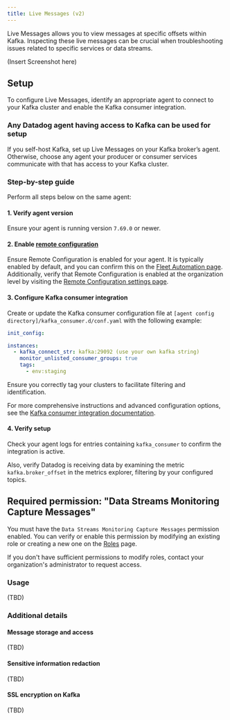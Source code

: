 ```yaml
---
title: Live Messages (v2)
---
```


Live Messages allows you to view messages at specific offsets within Kafka. Inspecting these live messages can be crucial when troubleshooting issues related to specific services or data streams.

(Insert Screenshot here)

## Setup

To configure Live Messages, identify an appropriate agent to connect to your Kafka cluster and enable the Kafka consumer integration.

### Any Datadog agent having access to Kafka can be used for setup

If you self-host Kafka, set up Live Messages on your Kafka broker’s agent. Otherwise, choose any agent your producer or consumer services communicate with that has access to your Kafka cluster.

### Step-by-step guide

Perform all steps below on the same agent:

#### 1. Verify agent version

Ensure your agent is running version `7.69.0` or newer.

#### 2. Enable [remote configuration][2]

Ensure Remote Configuration is enabled for your agent. It is typically enabled by default, and you can confirm this on the [Fleet Automation page][3]. Additionally, verify that Remote Configuration is enabled at the organization level by visiting the [Remote Configuration settings page][4].

#### 3. Configure Kafka consumer integration

Create or update the Kafka consumer configuration file at `[agent config directory]/kafka_consumer.d/conf.yaml` with the following example:

```yaml
init_config:

instances:
  - kafka_connect_str: kafka:29092 (use your own kafka string)
    monitor_unlisted_consumer_groups: true
    tags:
      - env:staging
```

Ensure you correctly tag your clusters to facilitate filtering and identification.

For more comprehensive instructions and advanced configuration options, see the [Kafka consumer integration documentation][5].

#### 4. Verify setup

Check your agent logs for entries containing `kafka_consumer` to confirm the integration is active.

Also, verify Datadog is receiving data by examining the metric `kafka.broker_offset` in the metrics explorer, filtering by your configured topics.


## Required permission: "Data Streams Monitoring Capture Messages"

You must have the `Data Streams Monitoring Capture Messages` permission enabled. You can verify or enable this permission by modifying an existing role or creating a new one on the [Roles][1] page.

If you don't have sufficient permissions to modify roles, contact your organization's administrator to request access.

### Usage

(TBD)

### Additional details

#### Message storage and access

(TBD)

#### Sensitive information redaction

(TBD)

#### SSL encryption on Kafka


(TBD)

[1]: https://app.datadoghq.com/organization-settings/roles
[2]: /agent/remote_config
[3]: https://app.datadoghq.com/fleet
[4]: https://app.datadoghq.com/organization-settings/remote-config
[5]: /integrations/kafka-consumer/?tab=host#setup
